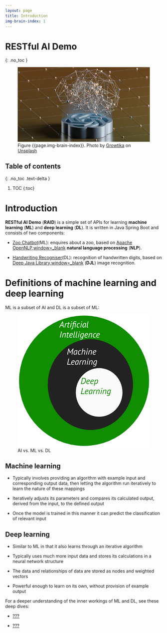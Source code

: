 ```yaml
---
layout: page
title: Introduction
img-brain-index: 1
---
```


# RESTful AI Demo
{: .no_toc }

<figure>
<img src="/assets/images/brain.jpg" alt="Brain neural network" />
<figcaption>Figure {{page.img-brain-index}}. Photo by <a href="https://unsplash.com/@growtika" target="_blank">Growtika</a> 
on <a href="https://unsplash.com/photos/f0JGorLOkw0" target="_blank">Unsplash</a>
</figcaption>
</figure>

## Table of contents
{: .no_toc .text-delta }

1. TOC
{:toc}

# Introduction

**RESTful AI Demo** (**RAID**) is a simple set of APIs for learning
**machine learning** (**ML**) and **deep learning** (**DL**). It is
written in Java Spring Boot and consists of two components:

-   [Zoo Chatbot](#zoo-chatbot-component::zoo-chatbot-intro.adoc)(ML):
    enquires about a zoo, based on [Apache
    OpenNLP,window=\_blank](https://opennlp.apache.org) **natural
    language processing** (**NLP**).

-   [Handwriting
    Recogniser](#handwriting-recogniser-component::handwriting-recogniser-intro.adoc)(DL):
    recognition of handwritten digits, based on [Deep Java
    Library,window=\_blank](https://djl.ai) (**DJL**) image recognition.

# Definitions of machine learning and deep learning

ML is a subset of AI and DL is a subset of ML:

<figure>
<img src="ai-ml-dl.png" alt="AI vs ML vs DL" />
<figcaption>AI vs. ML vs. DL</figcaption>
</figure>

## Machine learning

-   Typically involves providing an algorithm with example input and
    corresponding output data, then letting the algorithm run
    iteratively to learn the nature of these mappings

-   Iteratively adjusts its parameters and compares its calculated
    output, derived from the input, to the defined output

-   Once the model is trained in this manner it can predict the
    classification of relevant input

## Deep learning

-   Similar to ML in that it also learns through an iterative algorithm

-   Typically uses much more input data and stores its calculations in a
    neural network structure

-   The data and relationships of data are stored as nodes and weighted
    vectors

-   Powerful enough to learn on its own, without provision of example
    output

For a deeper understanding of the inner workings of ML and DL, see these
deep dives:

-   [???](#zoo-chatbot-component::zoo-chatbot-deep-dive.adoc)

-   [???](#handwriting-recogniser-component::handwriting-recogniser-deep-dive.adoc)
